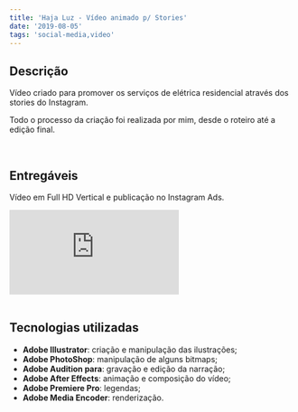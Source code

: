 ```yaml
---
title: 'Haja Luz - Vídeo animado p/ Stories'
date: '2019-08-05'
tags: 'social-media,video'
---
```

## Descrição

Vídeo criado para promover os serviços de elétrica residencial através dos stories do Instagram.

Todo o processo da criação foi realizada por mim, desde o roteiro até a edição final.

<br/>

## Entregáveis
Vídeo em Full HD Vertical e publicação no Instagram Ads.
<div class="embed-responsive embed-responsive-16by9">
    <iframe class="embed-responsive-item"src="https://www.youtube.com/embed/cEPhuQ96SH8" frameborder="0" allow="accelerometer; autoplay; encrypted-media; gyroscope; picture-in-picture" allowfullscreen></iframe>
</div>

<br/>

## Tecnologias utilizadas
- <strong>Adobe Illustrator</strong>: criação e manipulação das ilustrações;
- __Adobe PhotoShop__: manipulação de alguns bitmaps;
- **Adobe Audition para**: gravação e edição da narração;
- **Adobe After Effects**: animação e composição do vídeo;
- **Adobe Premiere Pro**: legendas;
- **Adobe Media Encoder**: renderização.